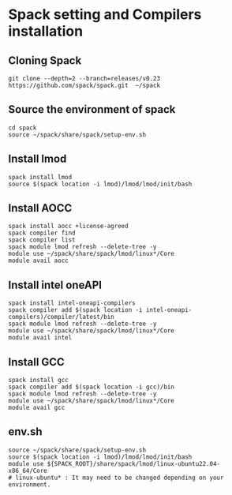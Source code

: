 # Spack setting and Compilers installation

## Cloning Spack
```
git clone --depth=2 --branch=releases/v0.23 https://github.com/spack/spack.git  ~/spack
```

## Source the environment of spack
```
cd spack
source ~/spack/share/spack/setup-env.sh
```

## Install lmod
```
spack install lmod
source $(spack location -i lmod)/lmod/lmod/init/bash
```

## Install AOCC
```
spack install aocc +license-agreed
spack compiler find
spack compiler list
spack module lmod refresh --delete-tree -y
module use ~/spack/share/spack/lmod/linux*/Core
module avail aocc
```

## Install intel oneAPI
```
spack install intel-oneapi-compilers
spack compiler add $(spack location -i intel-oneapi-compilers)/compiler/latest/bin
spack module lmod refresh --delete-tree -y
module use ~/spack/share/spack/lmod/linux*/Core
module avail intel
```

## Install GCC
```
spack install gcc
spack compiler add $(spack location -i gcc)/bin
spack module lmod refresh --delete-tree -y
module use ~/spack/share/spack/lmod/linux*/Core
module avail gcc
```

## env.sh
```
source ~/spack/share/spack/setup-env.sh
source $(spack location -i lmod)/lmod/lmod/init/bash
module use ${SPACK_ROOT}/share/spack/lmod/linux-ubuntu22.04-x86_64/Core
# linux-ubuntu* : It may need to be changed depending on your environment.
```
